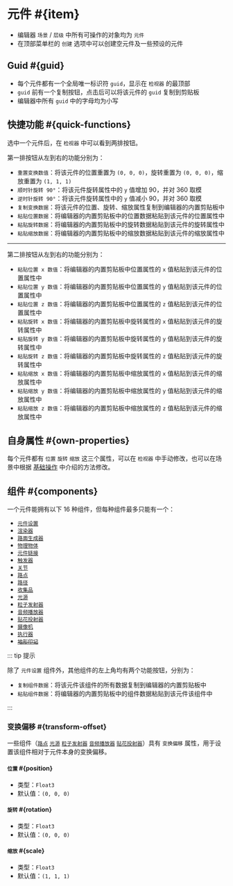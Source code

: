 # 元件 #{item}

- 编辑器 `场景` / `层级` 中所有可操作的对象均为 `元件`
- 在顶部菜单栏的 `创建` 选项中可以创建空元件及一些预设的元件

## Guid #{guid}

- 每个元件都有一个全局唯一标识符 `guid`，显示在 `检视器` 的最顶部
- `guid` 前有一个复制按钮，点击后可以将该元件的 `guid` 复制到剪贴板
- 编辑器中所有 `guid` 中的字母均为小写

## 快捷功能 #{quick-functions}

选中一个元件后，在 `检视器` 中可以看到两排按钮。

第一排按钮从左到右的功能分别为：

- `重置变换数值`：将该元件的位置重置为 `(0, 0, 0)`，旋转重置为 `(0, 0, 0)`，缩放重置为 `(1, 1, 1)`
- `顺时针旋转 90°`：将该元件旋转属性中的 `y` 值增加 90，并对 360 取模
- `逆时针旋转 90°`：将该元件旋转属性中的 `y` 值减小 90，并对 360 取模
- `复制变换数据`：将该元件的位置、旋转、缩放属性复制到编辑器的内置剪贴板中
- `粘贴位置数据`：将编辑器的内置剪贴板中的位置数据粘贴到该元件的位置属性中
- `粘贴旋转数据`：将编辑器的内置剪贴板中的旋转数据粘贴到该元件的旋转属性中
- `粘贴缩放数据`：将编辑器的内置剪贴板中的缩放数据粘贴到该元件的缩放属性中

---

第二排按钮从左到右的功能分别为：

- `粘贴位置 x 数值`：将编辑器的内置剪贴板中位置属性的 `x` 值粘贴到该元件的位置属性中
- `粘贴位置 y 数值`：将编辑器的内置剪贴板中位置属性的 `y` 值粘贴到该元件的位置属性中
- `粘贴位置 z 数值`：将编辑器的内置剪贴板中位置属性的 `z` 值粘贴到该元件的位置属性中
- `粘贴旋转 x 数值`：将编辑器的内置剪贴板中旋转属性的 `x` 值粘贴到该元件的旋转属性中
- `粘贴旋转 y 数值`：将编辑器的内置剪贴板中旋转属性的 `y` 值粘贴到该元件的旋转属性中
- `粘贴旋转 z 数值`：将编辑器的内置剪贴板中旋转属性的 `z` 值粘贴到该元件的旋转属性中
- `粘贴缩放 x 数值`：将编辑器的内置剪贴板中缩放属性的 `x` 值粘贴到该元件的缩放属性中
- `粘贴缩放 y 数值`：将编辑器的内置剪贴板中缩放属性的 `y` 值粘贴到该元件的缩放属性中
- `粘贴缩放 z 数值`：将编辑器的内置剪贴板中缩放属性的 `z` 值粘贴到该元件的缩放属性中

## 自身属性 #{own-properties}

每个元件都有 `位置` `旋转` `缩放` 这三个属性，可以在 `检视器` 中手动修改，也可以在场景中根据 [基础操作](../../start/basicOperation#元件调整) 中介绍的方法修改。

## 组件 #{components}

一个元件能拥有以下 16 种组件，但每种组件最多只能有一个：

- [`元件设置`](settings)
- [`渲染器`](renderer)
- [`路面生成器`](roadGenerator)
- [`物理物体`](physicsObject)
- [`元件链接`](itemLink)
- [`触发器`](trigger)
- [`关节`](joint)
- [`路点`](wayPoint)
- [`路径`](wayPath)
- [`收集品`](collection)
- [`光源`](light)
- [`粒子发射器`](particleEmitter)
- [`音频播放器`](audioPlayer)
- [`贴花投射器`](decal)
- [`摄像机`](camera)
- [`执行器`](executor)
- ~~[`地形印记`](terrainStamp)~~

::: tip 提示

除了 `元件设置` 组件外，其他组件的左上角均有两个功能按钮，分别为：

- `复制组件数据`：将该元件该组件的所有数据复制到编辑器的内置剪贴板中
- `粘贴组件数据`：将编辑器的内置剪贴板中的组件数据粘贴到该元件该组件中

:::

### 变换偏移 #{transform-offset}

一些组件（[`路点`](wayPoint) [`光源`](light) [`粒子发射器`](particleEmitter) [`音频播放器`](audioPlayer) [`贴花投射器`](decal)）具有 `变换偏移` 属性，用于设置该组件相对于元件本身的变换偏移。

#### `位置` #{position}

- 类型：`Float3`
- 默认值：`(0, 0, 0)`

#### `旋转` #{rotation}

- 类型：`Float3`
- 默认值：`(0, 0, 0)`

#### `缩放` #{scale}

- 类型：`Float3`
- 默认值：`(1, 1, 1)`
